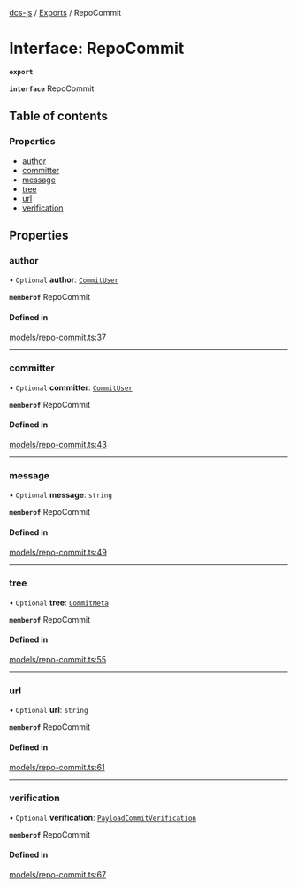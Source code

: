 [dcs-js](../README.md) / [Exports](../modules.md) / RepoCommit

# Interface: RepoCommit

**`export`**

**`interface`** RepoCommit

## Table of contents

### Properties

- [author](RepoCommit.md#author)
- [committer](RepoCommit.md#committer)
- [message](RepoCommit.md#message)
- [tree](RepoCommit.md#tree)
- [url](RepoCommit.md#url)
- [verification](RepoCommit.md#verification)

## Properties

### <a id="author" name="author"></a> author

• `Optional` **author**: [`CommitUser`](CommitUser.md)

**`memberof`** RepoCommit

#### Defined in

[models/repo-commit.ts:37](https://github.com/unfoldingWord/dcs-js/blob/b29eb7a/models/repo-commit.ts#L37)

___

### <a id="committer" name="committer"></a> committer

• `Optional` **committer**: [`CommitUser`](CommitUser.md)

**`memberof`** RepoCommit

#### Defined in

[models/repo-commit.ts:43](https://github.com/unfoldingWord/dcs-js/blob/b29eb7a/models/repo-commit.ts#L43)

___

### <a id="message" name="message"></a> message

• `Optional` **message**: `string`

**`memberof`** RepoCommit

#### Defined in

[models/repo-commit.ts:49](https://github.com/unfoldingWord/dcs-js/blob/b29eb7a/models/repo-commit.ts#L49)

___

### <a id="tree" name="tree"></a> tree

• `Optional` **tree**: [`CommitMeta`](CommitMeta.md)

**`memberof`** RepoCommit

#### Defined in

[models/repo-commit.ts:55](https://github.com/unfoldingWord/dcs-js/blob/b29eb7a/models/repo-commit.ts#L55)

___

### <a id="url" name="url"></a> url

• `Optional` **url**: `string`

**`memberof`** RepoCommit

#### Defined in

[models/repo-commit.ts:61](https://github.com/unfoldingWord/dcs-js/blob/b29eb7a/models/repo-commit.ts#L61)

___

### <a id="verification" name="verification"></a> verification

• `Optional` **verification**: [`PayloadCommitVerification`](PayloadCommitVerification.md)

**`memberof`** RepoCommit

#### Defined in

[models/repo-commit.ts:67](https://github.com/unfoldingWord/dcs-js/blob/b29eb7a/models/repo-commit.ts#L67)
